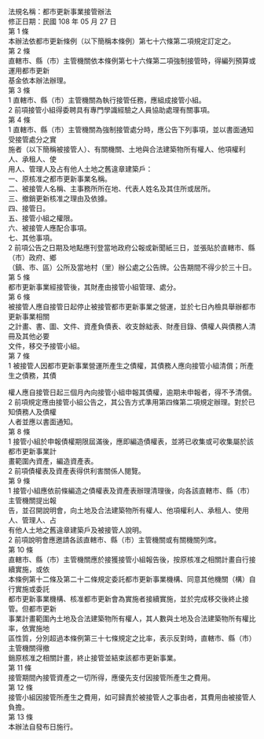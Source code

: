 法規名稱：都市更新事業接管辦法  
修正日期：民國 108 年 05 月 27 日  
第 1 條  
本辦法依都市更新條例（以下簡稱本條例）第七十六條第二項規定訂定之。  
第 2 條  
直轄市、縣（市）主管機關依本條例第七十六條第二項強制接管時，得編列預算或運用都市更新  
基金依本辦法辦理。  
第 3 條  
1 直轄市、縣（市）主管機關為執行接管任務，應組成接管小組。  
2 前項接管小組得委聘具有專門學識經驗之人員協助處理有關事項。  
第 4 條  
1 直轄市、縣（市）主管機關為強制接管處分時，應公告下列事項，並以書面通知受接管處分之實  
施者（以下簡稱被接管人）、有關機關、土地與合法建築物所有權人、他項權利人、承租人、使  
用人、管理人及占有他人土地之舊違章建築戶：  
一、原核准之都市更新事業名稱。  
二、被接管人名稱、主事務所所在地、代表人姓名及其住所或居所。  
三、撤銷更新核准之理由及依據。  
四、接管日。  
五、接管小組之權限。  
六、被接管人應配合事項。  
七、其他事項。  
2 前項公告之日期及地點應刊登當地政府公報或新聞紙三日，並張貼於直轄市、縣（市）政府、鄉  
（鎮、市、區）公所及當地村（里）辦公處之公告牌。公告期間不得少於三十日。  
第 5 條  
都市更新事業經接管後，其財產由接管小組管理、處分。  
第 6 條  
被接管人應自接管日起停止被接管都市更新事業之營運，並於七日內檢具舉辦都市更新事業相關  
之計畫、書、圖、文件、資產負債表、收支餘絀表、財產目錄、債權人與債務人清冊及其他必要  
文件，移交予接管小組。  
第 7 條  
1 被接管人因都市更新事業營運所產生之債權，其債務人應向接管小組清償；所產生之債務，其債  


權人應自接管日起三個月內向接管小組申報其債權，逾期未申報者，得不予清償。  
2 前項規定應由接管小組公告之，其公告方式準用第四條第二項規定辦理。對於已知債務人及債權  
人者並應以書面通知。  
第 8 條  
1 接管小組於申報債權期限屆滿後，應即編造債權表，並將已收集或可收集屬於該都市更新事業計  
畫範圍內資產，編造資產表。  
2 前項債權表及資產表得供利害關係人閱覽。  
第 9 條  
1 接管小組應依前條編造之債權表及資產表辦理清理後，向各該直轄市、縣（市）主管機關提出報  
告，並召開說明會，向土地及合法建築物所有權人、他項權利人、承租人、使用人、管理人、占  
有他人土地之舊違章建築戶及被接管人說明。  
2 前項說明會應邀請各該直轄市、縣（市）主管機關或有關機關列席。  
第 10 條  
直轄市、縣（市）主管機關應於接獲接管小組報告後，按原核准之相關計畫自行接續實施，或依  
本條例第十二條及第二十二條規定委託都市更新事業機構、同意其他機關（構）自行實施或委託  
都市更新事業機構、核准都市更新會為實施者接續實施，並於完成移交後終止接管。但都市更新  
事業計畫範圍內土地及合法建築物所有權人，其人數與土地及合法建築物所有權比率，依實施地  
區性質，分別超過本條例第三十七條規定之比率，表示反對時，直轄市、縣（市）主管機關得撤  
銷原核准之相關計畫，終止接管並結束該都市更新事業。  
第 11 條  
接管期間內接管資產之一切所得，應優先支付因接管所產生之費用。  
第 12 條  
接管小組因接管所產生之費用，如可歸責於被接管人之事由者，其費用由被接管人負擔。  
第 13 條  
本辦法自發布日施行。  


